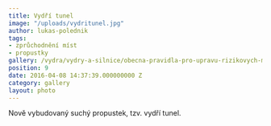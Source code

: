 ```yaml
---
title: Vydří tunel
image: "/uploads/vydritunel.jpg"
author: lukas-polednik
tags:
- zprůchodnění míst
- propustky
gallery: /vydra/vydry-a-silnice/obecna-pravidla-pro-upravu-rizikovych-mist
position: 9
date: 2016-04-08 14:37:39.000000000 Z
category: gallery
layout: photo
---
```

Nově vybudovaný suchý propustek, tzv. vydří tunel.
